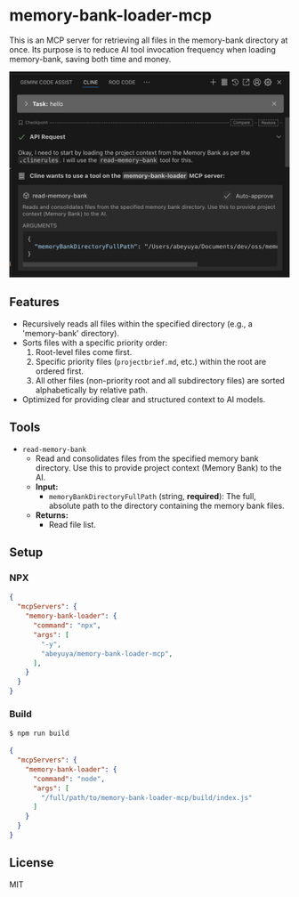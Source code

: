 # memory-bank-loader-mcp

This is an MCP server for retrieving all files in the memory-bank directory at once.
Its purpose is to reduce AI tool invocation frequency when loading memory-bank, saving both time and money.

![screenshot](docs/screenshot.png)

## Features

-   Recursively reads all files within the specified directory (e.g., a 'memory-bank' directory).
-   Sorts files with a specific priority order:
    1.  Root-level files come first.
    2.  Specific priority files (`projectbrief.md`, etc.) within the root are ordered first.
    3.  All other files (non-priority root and all subdirectory files) are sorted alphabetically by relative path.
-   Optimized for providing clear and structured context to AI models.

## Tools

- `read-memory-bank`
  - Read and consolidates files from the specified memory bank directory. Use this to provide project context (Memory Bank) to the AI.
  - **Input:**
    - `memoryBankDirectoryFullPath` (string, **required**): The full, absolute path to the directory containing the memory bank files.
  - **Returns:**
    - Read file list.

## Setup

### NPX

```json
{
  "mcpServers": {
    "memory-bank-loader": {
      "command": "npx",
      "args": [
        "-y",
        "abeyuya/memory-bank-loader-mcp",
      ],
    }
  }
}
```

### Build

```bash
$ npm run build
```

```json
{
  "mcpServers": {
    "memory-bank-loader": {
      "command": "node",
      "args": [
        "/full/path/to/memory-bank-loader-mcp/build/index.js"
      ]
    }
  }
}
```

## License

MIT
